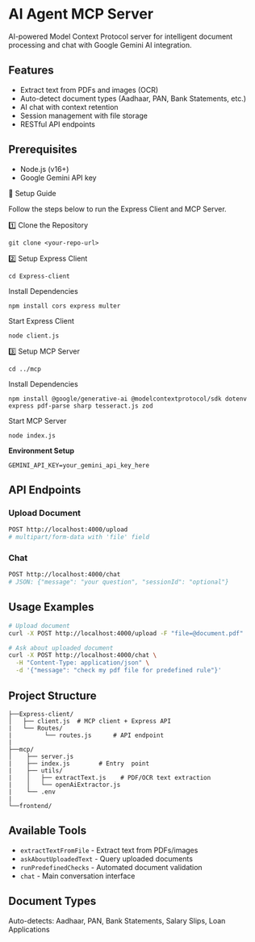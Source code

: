 # AI Agent MCP Server

AI-powered Model Context Protocol server for intelligent document processing and chat with Google Gemini AI integration.

## Features

- Extract text from PDFs and images (OCR)
- Auto-detect document types (Aadhaar, PAN, Bank Statements, etc.)
- AI chat with context retention
- Session management with file storage
- RESTful API endpoints

## Prerequisites

- Node.js (v16+)
- Google Gemini API key


🚀 Setup Guide

Follow the steps below to run the Express Client and MCP Server.

1️⃣ Clone the Repository

 ```env
git clone <your-repo-url>
   ```


2️⃣ Setup Express Client

 ```env
cd Express-client
   ```


Install Dependencies


 ```env
npm install cors express multer
   ```


Start Express Client

 ```env
node client.js
   ```


3️⃣ Setup MCP Server

 ```env
cd ../mcp
   ```


Install Dependencies

 ```env
npm install @google/generative-ai @modelcontextprotocol/sdk dotenv express pdf-parse sharp tesseract.js zod
   ```


Start MCP Server
 ```env
node index.js
   ```

**Environment Setup**
   ```env
   GEMINI_API_KEY=your_gemini_api_key_here
   ```


## API Endpoints

### Upload Document
```bash
POST http://localhost:4000/upload
# multipart/form-data with 'file' field
```

### Chat 
```bash
POST http://localhost:4000/chat
# JSON: {"message": "your question", "sessionId": "optional"}

```

## Usage Examples

```bash
# Upload document
curl -X POST http://localhost:4000/upload -F "file=@document.pdf"

# Ask about uploaded document  
curl -X POST http://localhost:4000/chat \
  -H "Content-Type: application/json" \
  -d '{"message": "check my pdf file for predefined rule"}'
```

## Project Structure

```
├──Express-client/
│   ├── client.js  # MCP client + Express API 
|   └── Routes/
|         └── routes.js      # API endpoint
|   
├──mcp/
│    ├── server.js
|    ├── index.js        # Entry  point
|    ├── utils/
|    │   ├── extractText.js    # PDF/OCR text extraction  
|    │   └── openAiExtractor.js 
|    └── .env               
|                            
└──frontend/

```

## Available Tools

- `extractTextFromFile` - Extract text from PDFs/images
- `askAboutUploadedText` - Query uploaded documents
- `runPredefinedChecks` - Automated document validation
- `chat` - Main conversation interface

## Document Types

Auto-detects: Aadhaar, PAN, Bank Statements, Salary Slips, Loan Applications